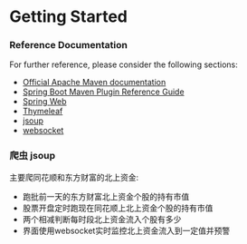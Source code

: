 # Getting Started

### Reference Documentation
For further reference, please consider the following sections:

* [Official Apache Maven documentation](https://maven.apache.org/guides/index.html)
* [Spring Boot Maven Plugin Reference Guide](https://docs.spring.io/spring-boot/docs/2.2.6.RELEASE/maven-plugin/)
* [Spring Web](https://docs.spring.io/spring-boot/docs/2.2.6.RELEASE/reference/htmlsingle/#boot-features-developing-web-applications)
* [Thymeleaf](https://docs.spring.io/spring-boot/docs/2.2.6.RELEASE/reference/htmlsingle/#boot-features-spring-mvc-template-engines)
* [jsoup]()
* [websocket]()

### 爬虫 jsoup
主要爬同花顺和东方财富的北上资金:

* 跑批前一天的东方财富北上资金个股的持有市值
* 股票开盘定时跑现在同花顺上北上资金个股的持有市值
* 两个相减判断每时段北上资金流入个股有多少
* 界面使用websocket实时监控北上资金流入到一定值并预警

